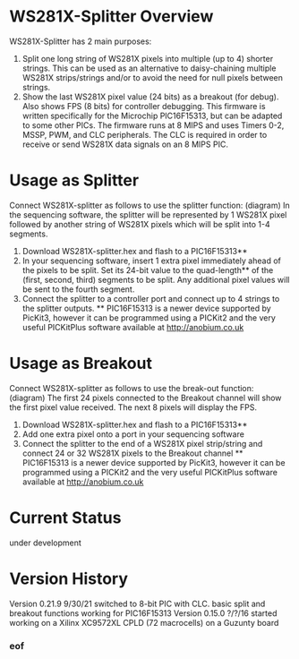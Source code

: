 # WS281X-Splitter Overview
WS281X-Splitter has 2 main purposes:
1. Split one long string of WS281X pixels into multiple (up to 4) shorter strings.  This can be used as an alternative to daisy-chaining multiple WS281X strips/strings and/or to avoid the need for null pixels between strings.
2. Show the last WS281X pixel value (24 bits) as a breakout (for debug).  Also shows FPS (8 bits) for controller debugging.
This firmware is written specifically for the Microchip PIC16F15313, but can be adapted to some other PICs.  The firmware runs at 8 MIPS and uses Timers 0-2, MSSP, PWM, and CLC peripherals.  The CLC is required in order to receive or send WS281X data signals on an 8 MIPS PIC.
# Usage as Splitter
Connect WS281X-splitter as follows to use the splitter function:
(diagram)
In the sequencing software, the splitter will be represented by 1 WS281X pixel followed by another string of WS281X pixels which will be split into 1-4 segments.
1. Download WS281X-splitter.hex and flash to a PIC16F15313**
2. In your sequencing software, insert 1 extra pixel immediately ahead of the pixels to be split.  Set its 24-bit value to the quad-length** of the (first, second, third) segments to be split.  Any additional pixel values will be sent to the fourth segment.
3. Connect the splitter to a controller port and connect up to 4 strings to the splitter outputs.
** PIC16F15313 is a newer device supported by PicKit3, however it can be programmed using a PICKit2 and the very useful PICKitPlus software available at http://anobium.co.uk

# Usage as Breakout
Connect WS281X-splitter as follows to use the break-out function:
(diagram)
The first 24 pixels connected to the Breakout channel will show the first pixel value received.  The next 8 pixels will display the FPS.

1. Download WS281X-splitter.hex and flash to a PIC16F15313**
2. Add one extra pixel onto a port in your sequencing software
3. Connect the splitter to the end of a WS281X pixel strip/string and connect 24 or 32 WS281X pixels to the Breakout channel
** PIC16F15313 is a newer device supported by PicKit3, however it can be programmed using a PICKit2 and the very useful PICKitPlus software available at http://anobium.co.uk

# Current Status
under development

# Version History

Version 0.21.9 9/30/21 switched to 8-bit PIC with CLC. basic split and breakout functions working for PIC16F15313
Version 0.15.0 ?/?/16 started working on a Xilinx XC9572XL CPLD (72 macrocells) on a Guzunty board

### eof
